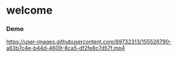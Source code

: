 # welcome

### Demo 

https://user-images.githubusercontent.com/89732313/155526790-a63b7c4e-b44d-4609-8ca5-df2fe8c7d57f.mp4
